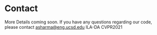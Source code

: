 # Contact
More Details coming soon.
If you have any questions regarding our code, please contact asharma@eng.ucsd.edu
ILA-DA CVPR2021
